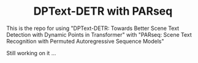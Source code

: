 <h1 align="center"> DPText-DETR with PARseq </h1> 

This is the repo for using "DPText-DETR: Towards Better Scene Text Detection with Dynamic Points in Transformer" with "PARseq: Scene Text Recognition with
Permuted Autoregressive Sequence Models"

Still working on it ...

